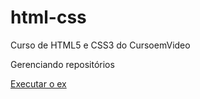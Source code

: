 # html-css
 Curso  de HTML5 e CSS3 do CursoemVideo

 Gerenciando repositórios

 <a href="https://dropnoria.github.io/html-css/Exercicios/ex001/">Executar o ex</a>
